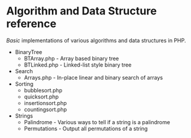 Algorithm and Data Structure reference
======================================

_Basic_ implementations of various algorithms and data structures in PHP.



* BinaryTree
    * BTArray.php - Array based binary tree
    * BTLinked.php - Linked-list style binary tree
* Search
    * Arrays.php - In-place linear and binary search of arrays
* Sorting
    * bubblesort.php
    * quicksort.php
    * insertionsort.php
    * countingsort.php
* Strings
    * Palindrome - Various ways to tell if a string is a palindrome
    * Permutations - Output all permutations of a string
